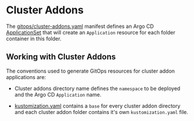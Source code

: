 # Cluster Addons

The [gitops/cluster-addons.yaml](../../gitops/cluster-addons.yaml) manifest defines an Argo CD [ApplicationSet](https://argo-cd.readthedocs.io/en/stable/user-guide/application-set/) that will create an `Application` resource for each folder container in this folder.

## Working with Cluster Addons

The conventions used to generate GitOps resources for cluster addon applications are:

* Cluster addons directory name defines the `namespace` to be deployed and the Argo CD `Application` name.

* [kustomization.yaml](kustomization.yaml) contains a `base` for every cluster addon directory and each cluster addon folder contains it's own `kustomization.yaml` file.
